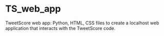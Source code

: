 # TS_web_app
TweetScore web app: Python, HTML, CSS files to create a localhost web application that interacts with the TweetScore code.
